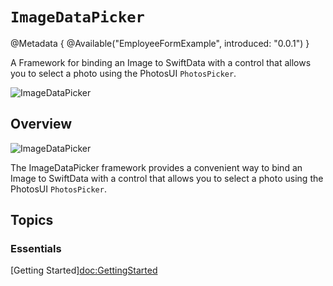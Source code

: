 # ``ImageDataPicker``

@Metadata {
    @Available("EmployeeFormExample", introduced: "0.0.1")
}

A Framework for binding an Image to SwiftData with a control that allows you to select a photo using the PhotosUI `PhotosPicker`.

![ImageDataPicker](Release-Doc-Title)

## Overview

![ImageDataPicker](ImageDataPicker-Header)

The ImageDataPicker framework provides a convenient way to bind an Image to SwiftData with a control that allows you to select a photo using the PhotosUI `PhotosPicker`.

## Topics

### Essentials

[Getting Started]<doc:GettingStarted>


